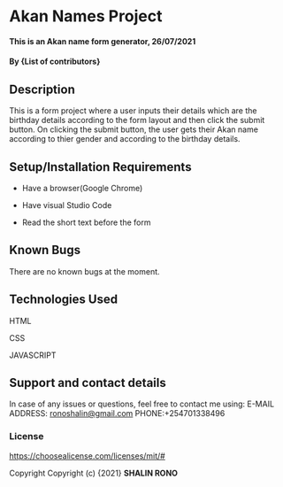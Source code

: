 # Akan Names Project
#### This is an Akan name form generator, 26/07/2021
#### By **{List of contributors}**
## Description
This is a form project where a user inputs their details which are the birthday details according to the form layout and then click the submit button. On clicking the submit button, the user gets their Akan name according to thier gender and according to the birthday details.
## Setup/Installation Requirements
* Have a browser(Google Chrome)

* Have visual Studio Code

* Read the short text before the form


## Known Bugs
There are no known bugs at the moment.
## Technologies Used
HTML

CSS

JAVASCRIPT

## Support and contact details
In case of any issues or questions, feel free to contact me using: 
E-MAIL ADDRESS: ronoshalin@gmail.com
PHONE:+254701338496
### License
https://choosealicense.com/licenses/mit/#

Copyright
Copyright (c) {2021} **SHALIN RONO**